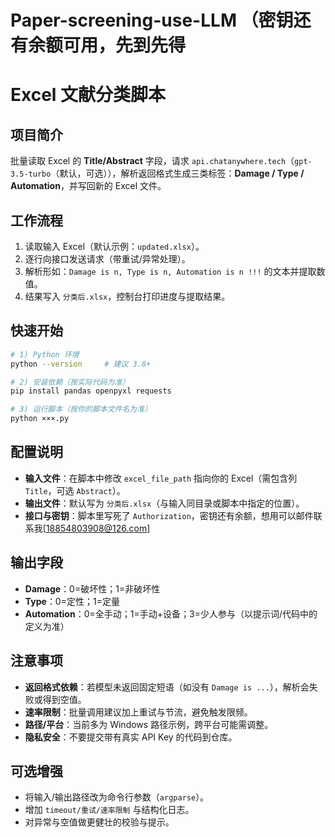 # Paper-screening-use-LLM （密钥还有余额可用，先到先得
# Excel 文献分类脚本

## 项目简介
批量读取 Excel 的 **Title/Abstract** 字段，请求 `api.chatanywhere.tech`（`gpt-3.5-turbo`（默认，可选）），解析返回格式生成三类标签：**Damage / Type / Automation**，并写回新的 Excel 文件。

## 工作流程
1. 读取输入 Excel（默认示例：`updated.xlsx`）。  
2. 逐行向接口发送请求（带重试/异常处理）。  
3. 解析形如：`Damage is n, Type is n, Automation is n !!!` 的文本并提取数值。  
4. 结果写入 `分类后.xlsx`，控制台打印进度与提取结果。

## 快速开始
```bash
# 1) Python 环境
python --version     # 建议 3.8+

# 2) 安装依赖（按实际代码为准）
pip install pandas openpyxl requests

# 3) 运行脚本（按你的脚本文件名为准）
python ×××.py
```

## 配置说明
- **输入文件**：在脚本中修改 `excel_file_path` 指向你的 Excel（需包含列 `Title`，可选 `Abstract`）。  
- **输出文件**：默认写为 `分类后.xlsx`（与输入同目录或脚本中指定的位置）。  
- **接口与密钥**：脚本里写死了 `Authorization`，密钥还有余额，想用可以邮件联系我[18854803908@126.com]

## 输出字段
- **Damage**：0=破坏性；1=非破坏性  
- **Type**：0=定性；1=定量  
- **Automation**：0=全手动；1=手动+设备；3=少人参与（以提示词/代码中的定义为准）

## 注意事项
- **返回格式依赖**：若模型未返回固定短语（如没有 `Damage is ...`），解析会失败或得到空值。  
- **速率限制**：批量调用建议加上重试与节流，避免触发限频。  
- **路径/平台**：当前多为 Windows 路径示例，跨平台可能需调整。  
- **隐私安全**：不要提交带有真实 API Key 的代码到仓库。

## 可选增强
- 将输入/输出路径改为命令行参数（`argparse`）。  
- 增加 `timeout/重试/速率限制` 与结构化日志。  
- 对异常与空值做更健壮的校验与提示。
